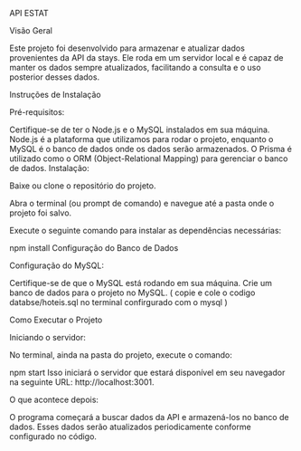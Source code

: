 API ESTAT

Visão Geral

Este projeto foi desenvolvido para armazenar e atualizar dados provenientes da API da stays. Ele roda em um servidor local e é capaz de manter os dados sempre atualizados, facilitando a consulta e o uso posterior desses dados.

Instruções de Instalação

Pré-requisitos:

Certifique-se de ter o Node.js e o MySQL instalados em sua máquina.
Node.js é a plataforma que utilizamos para rodar o projeto, enquanto o MySQL é o banco de dados onde os dados serão armazenados.
O Prisma é utilizado como o ORM (Object-Relational Mapping) para gerenciar o banco de dados.
Instalação:

Baixe ou clone o repositório do projeto.

Abra o terminal (ou prompt de comando) e navegue até a pasta onde o projeto foi salvo.

Execute o seguinte comando para instalar as dependências necessárias:

npm install
Configuração do Banco de Dados

Configuração do MySQL:

Certifique-se de que o MySQL está rodando em sua máquina.
Crie um banco de dados para o projeto no MySQL. ( copie e cole o codigo databse/hoteis.sql no terminal confirgurado com o mysql )

Como Executar o Projeto

Iniciando o servidor:

No terminal, ainda na pasta do projeto, execute o comando:

npm start
Isso iniciará o servidor que estará disponível em seu navegador na seguinte URL: http://localhost:3001.

O que acontece depois:

O programa começará a buscar dados da API e armazená-los no banco de dados. Esses dados serão atualizados periodicamente conforme configurado no código.
